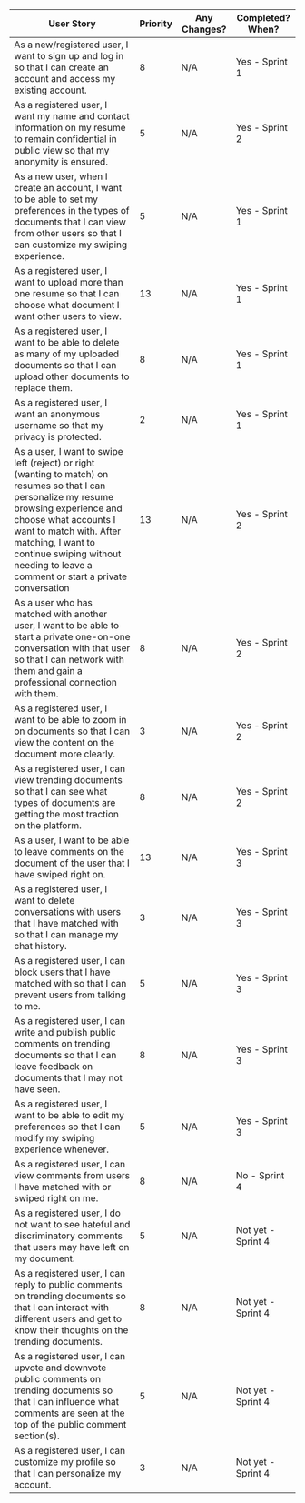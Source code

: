 

| User Story                                                                                                                                                                                                                                                                                           | Priority | Any Changes? | Completed? When?   |
|------------------------------------------------------------------------------------------------------------------------------------------------------------------------------------------------------------------------------------------------------------------------------------------------------|----------|--------------|--------------------|
| As a new/registered user, I want to sign up and log in so that I can create an account and access my existing account.                                                                                                                                                                               | 8        | N/A          | Yes - Sprint 1     |
| As a registered user, I want my name and contact information on my resume to remain confidential in public view so that my anonymity is ensured.                                                                                                                                                     | 5        | N/A          | Yes - Sprint 2     |
| As a new user, when I create an account, I want to be able to set my preferences in the types of documents that I can view from other users so that I can customize my swiping experience.                                                                                                           | 5        | N/A          | Yes - Sprint 1     |
| As a registered user, I want to upload more than one resume so that I can choose what document I want other users to view.                                                                                                                                                                            | 13       | N/A          | Yes - Sprint 1     |
| As a registered user, I want to be able to delete as many of my uploaded documents so that I can upload other documents to replace them.                                                                                                                                                             | 8        | N/A          | Yes - Sprint 1     |
| As a registered user, I want an anonymous username so that my privacy is protected.                                                                                                                                                                                                                  | 2        | N/A          | Yes - Sprint 1     |
| As a user, I want to swipe left (reject) or right (wanting to match) on resumes so that I can personalize my resume browsing experience and choose what accounts I want to match with. After matching, I want to continue swiping without needing to leave a comment or start a private conversation | 13       | N/A          | Yes - Sprint 2     |
| As a user who has matched with another user, I want to be able to start a private one-on-one conversation with that user so that I can network with them and gain a professional connection with them.                                                                                               | 8        | N/A          | Yes - Sprint 2     |
| As a registered user, I want to be able to zoom in on documents so that I can view the content on the document more clearly.                                                                                                                                                                          | 3        | N/A          | Yes - Sprint 2     |
| As a registered user, I can view trending documents so that I can see what types of documents are getting the most traction on the platform.                                                                                                                                                         | 8        | N/A          | Yes - Sprint 2     |
| As a user, I want to be able to leave comments on the document of the user that I have swiped right on.                                                                                                                                                                                              | 13       | N/A          | Yes - Sprint 3     |
| As a registered user, I want to delete conversations with users that I have matched with so that I can manage my chat history.                                                                                                                                                                       | 3        | N/A          | Yes - Sprint 3     |
| As a registered user, I can block users that I have matched with so that I can prevent users from talking to me.                                                                                                                                                                                     | 5        | N/A          | Yes - Sprint 3     |
| As a registered user, I can write and publish public comments on trending documents so that I can leave feedback on documents that I may not have seen.                                                                                                                                               | 8        | N/A          | Yes - Sprint 3     |
| As a registered user, I want to be able to edit my preferences so that I can modify my swiping experience whenever.                                                                                                                                                                                  | 5        | N/A          | Yes - Sprint 3     |
| As a registered user, I can view comments from users I have matched with or swiped right on me.                                                                                                                                                                                                      | 8        | N/A          | No - Sprint 4      |
| As a registered user, I do not want to see hateful and discriminatory comments that users may have left on my document.                                                                                                                                                                              | 5        | N/A          | Not yet - Sprint 4 |
| As a registered user, I can reply to public comments on trending documents so that I can interact with different users and get to know their thoughts on the trending documents.                                                                                                                     | 8        | N/A          | Not yet - Sprint 4 |
| As a registered user, I can upvote and downvote public comments on trending documents so that I can influence what comments are seen at the top of the public comment section(s).                                                                                                                    | 5        | N/A          | Not yet - Sprint 4 |
| As a registered user, I can customize my profile so that I can personalize my account.                                                                                                                                                                                                               | 3        | N/A          | Not yet - Sprint 4 |

